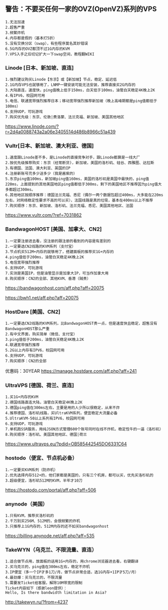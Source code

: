 ## 警告：不要买任何一家的OVZ(OpenVZ)系列的VPS
````
1.无法加速
2.超售严重
3.频繁炸机
4.内存都是假的（基本打5折）
5.没有交换分区（swap），有些程序莫名其妙错误
6.5G内存的OVZ都顶不过1G内存的KVM
7.VPS入手之后切记扩大一下swap空间，教程翻WIKI
````

### Linode [日本、新加坡、直连]
````
1.强烈建议购买Linode【东京】或【新加坡】节点，稳定、延迟低
2.1G内存VPS也就够用了，LNMP一键安装可能无法安装，推荐直接买2G内存的
3.大陆直连，速度快，ping值晚上低于150ms，白天低于100ms，油管白天稳定4K晚上2K
4.有IPV6，校园网可用
5.电信、联通宽带强烈推荐日本；移动宽带强烈推荐新加坡（晚上高峰期都是ping值都低于100ms）
6.支持UDP，可玩游戏
7.购买优先级：东京、伦敦|费洛蒙、法兰克福、新加坡、美国其他地区
````
https://www.linode.com/?r=2d4a0088743a2a06e3405514d486b8966c51a439

### Vultr[日本、新加坡、澳大利亚、德国]
```
1.速度跟Linode差不多，是Linode的直接竞争对手，跟Linode都算是一线大厂
2.按优先级推荐购买：东京（经常断货)，新加坡，美国的洛杉矶、硅谷、西雅图、达拉斯
3.有德国、法国、澳大利亚、英国的IP
4.注册新账号充多少送多少（我是酱紫的）
5.东京ping值100ms，新加坡ping值160ms，美国的洛杉矶是美国中最快的，ping值220ms，上面提到的其他美国地区ping值都低于300ms，剩下的美国地区不推荐因为ping值大多都超过300ms。
6.其他地区按顺序推荐：德国法兰克福、悉尼（偶尔一两个数据包超过400ms，大多能在220ms左右，对网络稳定性要求不高的可以买），法国线路是真的垃圾，基本在400ms以上不推荐
7.购买顺序：东京、新加坡、洛杉矶、法兰克福、悉尼、美国其他地区、法国
```
https://www.vultr.com/?ref=7031862

### BandwagonHOST [美国、加拿大、CN2]
```
1.一定要注册进去看，没注册的跟注册的看到的内容是有差别的
2.一定要选CN2线路的KVM系列（支付宝）
3.节点机买512M+内存的就够用了，搭建面板的推荐买1G+内存的
4.ping值低于200ms，油管白天稳定4K晚上2K
5.电信宽带强烈推荐
6.支持UDP，可玩游戏
7.实测是美国IP，但是油管显示是加拿大IP，可当作加拿大用
8.购买顺序：CN2的全部、其他KVM、香港（贼贵）
````
https://bandwagonhost.com/aff.php?aff=20075

https://bwh1.net/aff.php?aff=20075

### HostDare [美国、CN2]
```
1.一定要选CN2线路的KVM系列，比BandwagonHOST贵一点，但是速度快且稳定，超售没有BandwagonHOST那么严重
2.有中文界面，购买简单（微信、支付宝）
3.ping值低于200ms，油管白天稳定4K晚上2K
4.联通宽带强烈推荐
5.2G以上内存有IPV6，校园网可用
6.支持UDP，可玩游戏
7.购买顺序：CN2的全部
```
优惠码：30YEAR
https://manage.hostdare.com/aff.php?aff=241

### UltraVPS [德国、荷兰、直连]
```
1.买1G+内存的KVM
2.德国线路直连大陆，油管白天稳定4K晚上2K
3.德国ping值在300ms左右，主要是用的人少所以很稳定，从来不炸
4.推荐德国、洛杉矶线路，买UltraKVM系列，便宜稳定大流量必备
5.UltraKVM-50以上系列有IPV6，校园网可用
6.支持UDP，可玩游戏
7.单机跑SSR服务，用纯JSON方式管理600个账号同时在线不炸机，稳定性牛的一逼（洛杉矶）
8.购买顺序：洛杉矶、美国其他地区、德国|荷兰
```
https://www.ultravps.eu/?pdid=OB585442545DO6331C64

### hostodo（便宜、节点机必备）
```
1.一定要买KVM系列（防炸机）
2.优先选择内存512+的，他们家都是美国的，只有三个机房，都可以买，优先买洛杉矶的
3.超级便宜，洛杉矶512M的KVM，半年才10刀
```
https://hostodo.com/portal/aff.php?aff=506

### anynode（美国）
```
1.只有KVM，推荐买洛杉矶的
2.千万别买256M、512M的，会很频繁的炸机
3.只推荐上1G内存的，512M内存的还不如买bandwagonhost
```
https://billing.anynode.net/aff.php?aff=535

### TakeWYN（乌克兰、不限流量、直连）
```
1.适合做节点用，放面板的话用1G+内存的，用chrome浏览器进去看，右键翻译
2.买乌克兰的，ping值在300ms左右，稳定不炸机
3.IP便宜（多一个IP才多1刀/月，做节点非常合适，选1G内存+1IP才5刀/月）
4.最劲爆：买乌克兰的，不限流量
5.需要发Ticket给客服，解除10M带宽的限制
Ticket内容如下（感谢leon提供）：
Hello, Is there bandwidth limitation in Asia?
```
http://takewyn.ru/?from=4237